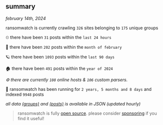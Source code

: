 
## summary
_february 14th, 2024_

ransomwatch is currently crawling `326` sites belonging to `175` unique groups

⏲ there have been `31` posts within the `last 24 hours`

🦈 there have been `202` posts within the `month of february`

🪐 there have been `1093` posts within the `last 90 days`

🏚 there have been `491` posts within the `year of 2024`

_⚙️ there are currently `108` online hosts & `106` custom parsers._

🦕 ransomwatch has been running for `2 years, 5 months and 8 days` and indexed `9948` posts

_all data  [(groups)](http://ransomwhat.telemetry.ltd/groups) and [(posts)](http://ransomwhat.telemetry.ltd/posts) is available in JSON (updated hourly)_

> ransomwatch is fully [open source](https://github.com/joshhighet/ransomwatch#ransomwatch--). please consider [sponsoring](https://github.com/sponsors/joshhighet) if you find it useful!
